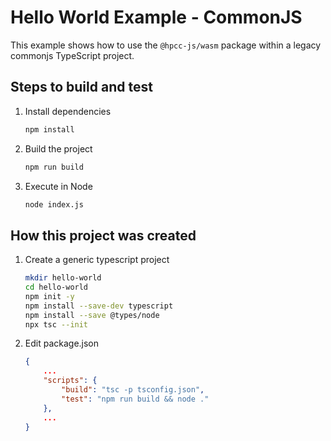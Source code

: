 # Hello World Example - CommonJS

This example shows how to use the `@hpcc-js/wasm` package within a legacy commonjs TypeScript project.

## Steps to build and test

1. Install dependencies

    ```bash
    npm install
    ```

2. Build the project

    ```bash
    npm run build
    ```

3. Execute in Node

    ```bash
    node index.js
    ```

## How this project was created

1. Create a generic typescript project

    ```bash
    mkdir hello-world
    cd hello-world
    npm init -y
    npm install --save-dev typescript
    npm install --save @types/node
    npx tsc --init
    ```

2. Edit package.json
    
    ```json
    {
        ...
        "scripts": {
            "build": "tsc -p tsconfig.json",
            "test": "npm run build && node ."
        },
        ...
    }
    ```
